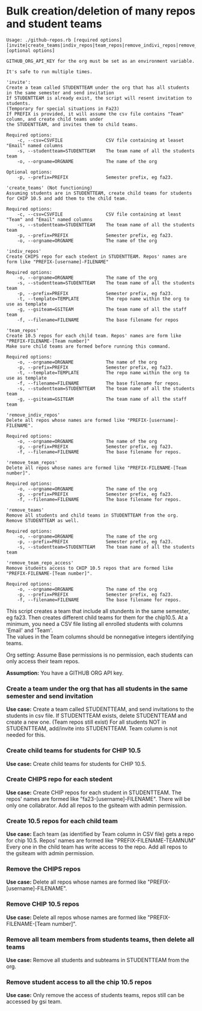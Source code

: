 # Bulk creation/deletion of many repos and student teams

```
Usage: ./github-repos.rb [required options] [invite|create_teams|indiv_repos|team_repos|remove_indivi_repos|remove_team_repos|remove_teams|remove_team_repo_access] [optional options]

GITHUB_ORG_API_KEY for the org must be set as an environment variable.

It's safe to run multiple times.

'invite':
Create a team called STUDENTTEAM under the org that has all students in the same semester and send invitation
If STUDENTTEAM is already exist, the script will resent invitation to students. 
(Temporary for special situations in Fa23)
If PREFIX is provided, it will assume the csv file contains "Team" column, and create child teams under 
the STUDENTTEAM, and invites them to child teams.

Required options:
    -c, --csv=CSVFILE                CSV file containing at leaset "Email" named columns
    -s, --studentteam=STUDENTTEAM    The team name of all the students team
    -o, --orgname=ORGNAME            The name of the org

Optional options:
    -p, --prefix=PREFIX              Semester prefix, eg fa23.

'create_teams' (Not functioning)
Assuming students are in STUDENTTEAM, create child teams for students for CHIP 10.5 and add them to the child team.

Required options:
    -c, --csv=CSVFILE                CSV file containing at least "Team" and "Email" named columns
    -s, --studentteam=STUDENTTEAM    The team name of all the students team
    -p, --prefix=PREFIX              Semester prefix, eg fa23.
    -o, --orgname=ORGNAME            The name of the org

'indiv_repos'
Create CHIPS repo for each stedent in STUDENTTEAM. Repos' names are form like "PREFIX-[username]-FILENAME"

Required options:
    -o, --orgname=ORGNAME            The name of the org
    -s, --studentteam=STUDENTTEAM    The team name of all the students team
    -p, --prefix=PREFIX              Semester prefix, eg fa23.
    -t, --template=TEMPLATE          The repo name within the org to use as template
    -g, --gsiteam=GSITEAM            The team name of all the staff team
    -f, --filename=FILENAME          The base filename for repos

'team_repos'
Create 10.5 repos for each child team. Repos' names are form like "PREFIX-FILENAME-[Team number]"
Make sure child teams are formed before running this command.

Required options:
    -o, --orgname=ORGNAME            The name of the org
    -p, --prefix=PREFIX              Semester prefix, eg fa23.
    -t, --template=TEMPLATE          The repo name within the org to use as template
    -f, --filename=FILENAME          The base filename for repos.
    -s, --studentteam=STUDENTTEAM    The team name of all the students team
    -g, --gsiteam=GSITEAM            The team name of all the staff team

'remove_indiv_repos'
Delete all repos whose names are formed like "PREFIX-[username]-FILENAME".

Required options:
    -o, --orgname=ORGNAME            The name of the org
    -p, --prefix=PREFIX              Semester prefix, eg fa23.
    -f, --filename=FILENAME          The base filename for repos.

'remove_team_repos'
Delete all repos whose names are formed like "PREFIX-FILENAME-[Team number]".

Required options:
    -o, --orgname=ORGNAME            The name of the org
    -p, --prefix=PREFIX              Semester prefix, eg fa23.
    -f, --filename=FILENAME          The base filename for repos.

'remove_teams'
Remove all students and child teams in STUDENTTEAM from the org.
Remove STUDENTTEAM as well.

Required options:
    -o, --orgname=ORGNAME            The name of the org
    -p, --prefix=PREFIX              Semester prefix, eg fa23.
    -s, --studentteam=STUDENTTEAM    The team name of all the students team

'remove_team_repo_access'
Remove students access to CHIP 10.5 repos that are formed like "PREFIX-FILENAME-[Team number]".

Required options:
    -o, --orgname=ORGNAME            The name of the org
    -p, --prefix=PREFIX              Semester prefix, eg fa23.
    -f, --filename=FILENAME          The base filename for repos.
```

This script creates a team that include all stundents in the same semester, eg fa23. 
Then creates different child teams for them for the chip10.5. At a minimum, 
you need a CSV file listing all enrolled students with columns 'Email' and 'Team'.  
The values in the Team columns should be nonnegative integers identifying teams.

Org setting: Assume Base permissions is no permission, each students can only access their team repos.

**Assumption:** You have a GITHUB ORG API key.

### Create a team under the org that has all students in the same semester and send invitation

**Use case:** Create a team called STUDENTTEAM, and send invitations 
to the students in csv file. If STUDENTTEAM exists, delete STUDENTTEAM and 
create a new one. (Team repos still exist)
For all students NOT in STUDENTTEAM, add/invite into STUDENTTEAM.
Team column is not needed for this.

### Create child teams for students for CHIP 10.5

**Use case:** Create child teams for students for CHIP 10.5. 

### Create CHIPS repo for each stedent

**Use case:** Create CHIP repos for each student in STUDENTTEAM.
The repos' names are formed like  "fa23-[username]-FILENAME". There will 
be only one collabrator. Add all repos to the gsiteam with admin permission.

### Create 10.5 repos for each child team 

**Use case:** Each team (as identified by Team column in CSV file)
gets a repo for chip 10.5.  Repos' names are formed like "PREFIX-FILENAME-TEAMNUM"
Every one in the child team has write access to the repo.
Add all repos to the gsiteam with admin permission.

### Remove the CHIPS repos

**Use case:** Delete all repos whose names are formed like "PREFIX-[username]-FILENAME".

### Remove CHIP 10.5 repos

**Use case:** Delete all repos whose names are formed like "PREFIX-FILENAME-[Team number]".

### Remove all team members from students teams, then delete all teams

**Use case:** Remove all students and subteams in STUDENTTEAM from the org.

### Remove student access to all the chip 10.5 repos 

**Use case:** Only remove the access of students teams, repos still can be accessed by
gsi team.

